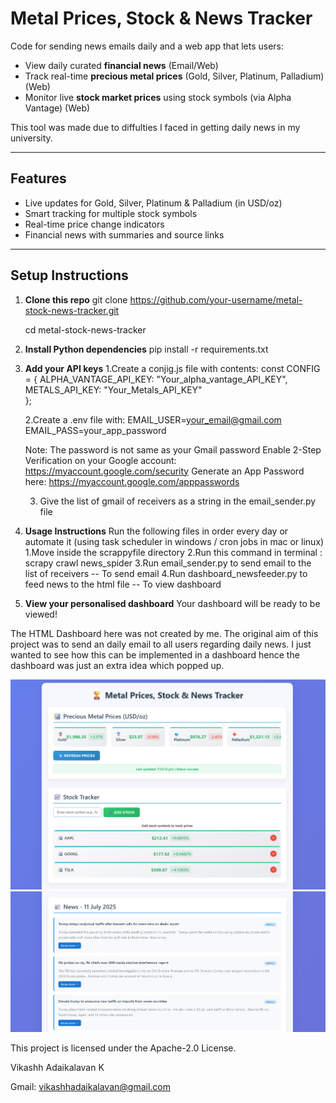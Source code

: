 #  Metal Prices, Stock & News Tracker

Code for sending news emails daily and a web app that lets users:
-  View daily curated **financial news** (Email/Web)
-  Track real-time **precious metal prices** (Gold, Silver, Platinum, Palladium) (Web)
-  Monitor live **stock market prices** using stock symbols (via Alpha Vantage) (Web)


This tool was made due to diffulties I faced in getting daily news in my university.

---

##  Features

-  Live updates for Gold, Silver, Platinum & Palladium (in USD/oz)
-  Smart tracking for multiple stock symbols
-  Real-time price change indicators
-  Financial news with summaries and source links

---

##  Setup Instructions

1. **Clone this repo**
   git clone https://github.com/your-username/metal-stock-news-tracker.git
   
   cd metal-stock-news-tracker

2. **Install Python dependencies**
    pip install -r requirements.txt

3. **Add your API keys**
    1.Create a conjig.js file with contents:
    const CONFIG = {
    ALPHA_VANTAGE_API_KEY: "Your_alpha_vantage_API_KEY",
    METALS_API_KEY: "Your_Metals_API_KEY"  
    };

    2.Create a .env file with:
    EMAIL_USER=your_email@gmail.com
    EMAIL_PASS=your_app_password

    Note: The password is not same as your Gmail password
            Enable 2-Step Verification on your Google account:
            https://myaccount.google.com/security
            Generate an App Password here:
            https://myaccount.google.com/apppasswords
    
    3. Give the list of gmail of receivers as a string  in the email_sender.py file

4. **Usage Instructions**
    Run the following files in order every day or automate it (using task scheduler in windows / cron jobs in mac or linux)
    1.Move inside the scrappyfile directory
    2.Run this command in terminal : scrapy crawl news_spider
    3.Run email_sender.py to send email to the list of receivers -- To send email
    4.Run dashboard_newsfeeder.py to feed news to the html file -- To view dashboard

5. **View your personalised dashboard**
    Your dashboard will be ready to be viewed!
    

The HTML Dashboard here was not created by me. The original aim of this project was to send an daily email to all users regarding daily news. 
I just wanted to see how this can be implemented in a dashboard hence the dashboard was just an extra idea which popped up.


![alt text](image1.png)
![alt text](image2.png)




This project is licensed under the Apache-2.0 License.

Vikashh Adaikalavan K

Gmail: vikashhadaikalavan@gmail.com

